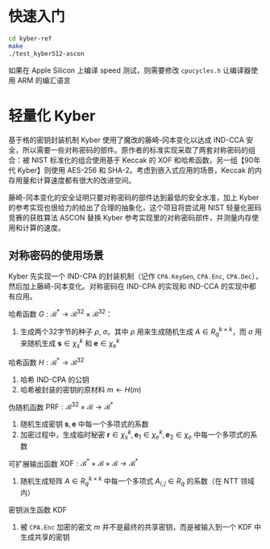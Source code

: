 # 快速入门
```bash
cd kyber-ref
make
./test_kyber512-ascon
```

如果在 Apple Silicon 上编译 speed 测试，则需要修改 `cpucycles.h` 让编译器使用 ARM 的编汇语言

# 轻量化 Kyber
基于格的密钥封装机制 Kyber 使用了魔改的藤崎-冈本变化以达成 IND-CCA 安全，所以需要一些对称密码的部件。原作者的标准实现采取了两套对称密码的组合：被 NIST 标准化的组合使用基于 Keccak 的 XOF 和哈希函数，另一组【90年代 Kyber】则使用 AES-256 和 SHA-2。考虑到嵌入式应用的场景，Keccak 的内存用量和计算速度都有很大的改进空间。

藤崎-冈本变化的安全证明只要对称密码的部件达到最低的安全水准，加上 Kyber 的参考实现也很给力的给出了合理的抽象化，这个项目将尝试用 NIST 轻量化密码竞赛的获胜算法 ASCON 替换 Kyber 参考实现里的对称密码部件，并测量内存使用和计算的速度。

## 对称密码的使用场景
Kyber 先实现一个 IND-CPA 的封装机制（记作 `CPA.KeyGen`, `CPA.Enc`, `CPA.Dec`），然后加上藤崎-冈本变化。对称密码在 IND-CPA 的实现和 IND-CCA 的实现中都有应用。

哈希函数 $G: \mathcal{B}^\ast \rightarrow \mathcal{B}^{32} \times \mathcal{B}^{32}$：
1. 生成两个32字节的种子 $\rho$, $\sigma$。其中 $\rho$ 用来生成随机生成 $A \in R_q^{k \times k}$，而 $\sigma$ 用来随机生成 $\mathbf{s} \in \chi_s^k$ 和 $\mathbf{e} \in \chi_e^k$

哈希函数 $H: \mathcal{B}^\ast \rightarrow \mathcal{B}^{32}$
1. 哈希 IND-CPA 的公钥
2. 哈希被封装的密钥的原材料 $m \leftarrow H(m)$

伪随机函数 $\text{PRF}: \mathcal{B}^{32} \times \mathcal{B} \rightarrow \mathcal{B}^\ast$
1. 随机生成密钥 $\mathbf{s}, \mathbf{e}$ 中每一个多项式的系数
2. 加密过程中，生成临时秘密 $\mathbf{r} \in \chi_s^k, \mathbf{e}_1 \in \chi_e^k, \mathbf{e}_2 \in \chi_e$ 中每一个多项式的系数

可扩展输出函数 $\text{XOF}: \mathcal{B}^\ast \times \mathcal{B} \times \mathcal{B} \rightarrow \mathcal{B}^\ast$
1. 随机生成矩阵 $A \in R_q^{k \times k}$ 中每一个多项式 $A_{i, j} \in R_q$ 的系数（在 NTT 领域内）

密钥派生函数 $\text{KDF}$
1. 被 `CPA.Enc` 加密的密文 $m$ 并不是最终的共享密钥，而是被输入到一个 KDF 中生成共享的密钥